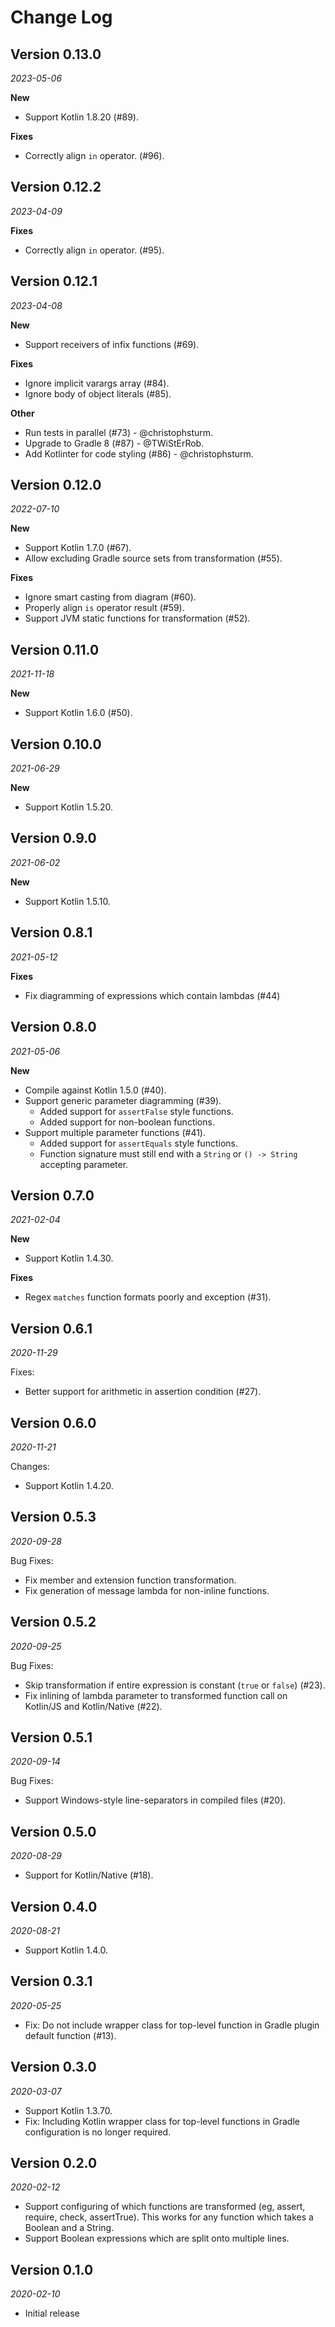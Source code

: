 Change Log
==========

## Version 0.13.0

_2023-05-06_

**New**
* Support Kotlin 1.8.20 (#89).

**Fixes**
* Correctly align `in` operator. (#96).

## Version 0.12.2

_2023-04-09_

**Fixes**
* Correctly align `in` operator. (#95).

## Version 0.12.1

_2023-04-08_

**New**
* Support receivers of infix functions (#69).

**Fixes**
* Ignore implicit varargs array (#84).
* Ignore body of object literals (#85).

**Other**
* Run tests in parallel (#73) - @christophsturm.
* Upgrade to Gradle 8 (#87) - @TWiStErRob.
* Add Kotlinter for code styling (#86) - @christophsturm.

## Version 0.12.0

_2022-07-10_

**New**
* Support Kotlin 1.7.0 (#67).
* Allow excluding Gradle source sets from transformation (#55).

**Fixes**
* Ignore smart casting from diagram (#60).
* Properly align `is` operator result (#59).
* Support JVM static functions for transformation (#52).

## Version 0.11.0

_2021-11-18_

**New**
* Support Kotlin 1.6.0 (#50).

## Version 0.10.0

_2021-06-29_

**New**
* Support Kotlin 1.5.20.

## Version 0.9.0

_2021-06-02_

**New**
* Support Kotlin 1.5.10.

## Version 0.8.1

_2021-05-12_

**Fixes**
* Fix diagramming of expressions which contain lambdas (#44)

## Version 0.8.0

_2021-05-06_

**New**
* Compile against Kotlin 1.5.0 (#40).
* Support generic parameter diagramming (#39).
  * Added support for `assertFalse` style functions.
  * Added support for non-boolean functions.
* Support multiple parameter functions (#41).
  * Added support for `assertEquals` style functions.
  * Function signature must still end with a `String` or `() -> String` accepting parameter.

## Version 0.7.0

_2021-02-04_

**New**
* Support Kotlin 1.4.30.

**Fixes**
* Regex `matches` function formats poorly and exception (#31).

## Version 0.6.1

_2020-11-29_

Fixes:
 * Better support for arithmetic in assertion condition (#27).

## Version 0.6.0

_2020-11-21_

Changes:
 * Support Kotlin 1.4.20.

## Version 0.5.3

_2020-09-28_

Bug Fixes:
 * Fix member and extension function transformation.
 * Fix generation of message lambda for non-inline functions.

## Version 0.5.2

_2020-09-25_

Bug Fixes:
 * Skip transformation if entire expression is constant (`true` or `false`)
   (#23).
 * Fix inlining of lambda parameter to transformed function call on Kotlin/JS
   and Kotlin/Native (#22).

## Version 0.5.1

_2020-09-14_

Bug Fixes:
 * Support Windows-style line-separators in compiled files (#20).

## Version 0.5.0

_2020-08-29_

 * Support for Kotlin/Native (#18).

## Version 0.4.0

_2020-08-21_

 * Support Kotlin 1.4.0.
 
## Version 0.3.1

_2020-05-25_

 * Fix: Do not include wrapper class for top-level function in Gradle plugin
   default function (#13).

## Version 0.3.0

_2020-03-07_

 * Support Kotlin 1.3.70.
 * Fix: Including Kotlin wrapper class for top-level functions in Gradle
   configuration is no longer required.

## Version 0.2.0

_2020-02-12_

 * Support configuring of which functions are transformed (eg, assert, require,
   check, assertTrue). This works for any function which takes a Boolean and a
   String. 
 * Support Boolean expressions which are split onto multiple lines.

## Version 0.1.0

_2020-02-10_

 * Initial release
